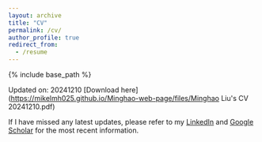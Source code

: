 ```yaml
---
layout: archive
title: "CV"
permalink: /cv/
author_profile: true
redirect_from:
  - /resume
---
```


{% include base_path %}

Updated on: 20241210 [Download here](https://mikelmh025.github.io/Minghao-web-page/files/Minghao Liu's CV 20241210.pdf)

If I have missed any latest updates, please refer to my [LinkedIn](https://www.linkedin.com/in/minghao-liu-mliu40/) and [Google Scholar](https://scholar.google.com/citations?user=77dTmmgAAAAJ&hl=en) for the most recent information.


<!-- 
Education
======
* B.S. in GitHub, GitHub University, 2012
* M.S. in Jekyll, GitHub University, 2014
* Ph.D in Version Control Theory, GitHub University, 2018 (expected)

Work experience
======
* Summer 2015: Research Assistant
  * Github University
  * Duties included: Tagging issues
  * Supervisor: Professor Git

* Fall 2015: Research Assistant
  * Github University
  * Duties included: Merging pull requests
  * Supervisor: Professor Hub
  
Skills
======
* Skill 1
* Skill 2
  * Sub-skill 2.1
  * Sub-skill 2.2
  * Sub-skill 2.3
* Skill 3

Publications
======
  <ul>{% for post in site.publications %}
    {% include archive-single-cv.html %}
  {% endfor %}</ul>
  
Talks
======
  <ul>{% for post in site.talks %}
    {% include archive-single-talk-cv.html %}
  {% endfor %}</ul>
  
Teaching
======
  <ul>{% for post in site.teaching %}
    {% include archive-single-cv.html %}
  {% endfor %}</ul>
  
Service and leadership
======
* Currently signed in to 43 different slack teams -->
